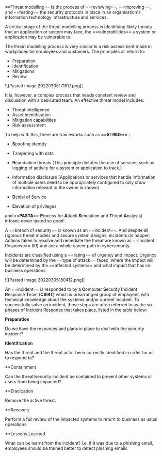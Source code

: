 ==Threat modelling== is the process of ==reviewing==, ==improving==, and ==testing== the security protocols in place in an organisation's information technology infrastructure and services.

A critical stage of the threat modelling process is identifying likely threats that an application or system may face, the ==vulnerabilities== a system or application may be vulnerable to.

The threat modelling process is very similar to a risk assessment made in workplaces for employees and customers. The principles all return to:

-   Preparation
-   Identification
-   Mitigations
-   Review

![[Pasted image 20220305171617.png]]

It is, however, a complex process that needs constant review and discussion with a dedicated team. An effective threat model includes:

-   Threat intelligence
-   Asset identification
-   Mitigation capabilities
-   Risk assessment

To help with this, there are frameworks such as ==**STRIDE**== :

- **S**poofing identity 

- **T**ampering with data

- **R**epudiation threats (This principle dictates the use of services such as logging of activity for a system or application to track.)

- **I**nformation disclosure (Applications or services that handle information of multiple users need to be appropriately configured to only show information relevant to the owner is shown)

- **D**enial of Service

- **E**levation of privileges

and ==**PASTA**==  **P**rocess for **A**ttack **S**imulation and **T**hreat **A**nalysis) infosec never tasted so good!. 


A ==breach of security== is known as an ==incident==. And despite all rigorous threat models and secure system designs, incidents do happen. Actions taken to resolve and remediate the threat are known as ==Incident Response== (IR) and are a whole career path in cybersecurity.

Incidents are classified using a ==rating== of urgency and impact. Urgency will be determined by the ==type of attack== faced, where the impact will be determined by the ==affected system== and what impact that has on business operations.

![[Pasted image 20220305180412.png]]

An ==incident== is responded to by a **C**omputer **S**ecurity **I**ncident **R**esponse **T**eam (**CSIRT**) which is prearranged group of employees with technical knowledge about the systems and/or current incident. To successfully solve an incident, these steps are often referred to as the six phases of Incident Response that takes place, listed in the table below:

**Preparation**

Do we have the resources and plans in place to deal with the security incident?

**Identification**

Has the threat and the threat actor been correctly identified in order for us to respond to?

**Containment

Can the threat/security incident be contained to prevent other systems or users from being impacted?

**Eradication

Remove the active threat.

**Recovery 

Perform a full review of the impacted systems to return to business as usual operations.

**Lessons Learned

What can be learnt from the incident? I.e. if it was due to a phishing email, employees should be trained better to detect phishing emails.
